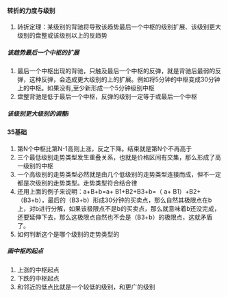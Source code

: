 #### 转折的力度与级别
1. 转折定理：某级别的背驰将导致该趋势最后一个中枢的级别扩展、该级别更大级别的盘整或该级别以上的反趋势
##### 该趋势最后一个中枢的扩展
1. 最后一个中枢出现的背驰，只触及最后一个中枢的反弹，就是背驰后最弱的反弹，这种反弹，会造成更大级别的上的扩展。例如将5分钟的中枢变成30分钟上的中枢。如果没有,至少新形成一个5分钟级别中枢
2. 盘整背驰是低于最后一个中枢，反弹的级别一定等于或最后一个中枢
##### 该级别更大级别的调整i
#### 35基础
1. 第N个中枢比第N-1高则上涨，反之下降。结束就是第N个不再高于
2. 三个最低级别走势类型发生重叠关系，也就是价格区间有交集，那么形成了高一级别的中枢
3. 一个高级别的走势类型必然就是由几个低级别的走势类型连接而成，但不一定都是次级别的走势类型。走势类型符合结合律
4. 还用上面的例子来说明：a+B+b=a+ B1+B2+B3+b=（ a+ B1）+B2+（B3+b），最后的（B3+b）形成30分钟的买卖点，那么自然其极限点在b上，对b进行分解，如果该极限点不是b的买卖点，那么就意味着b还没完成，还要延伸下去，那么这极限点自然也不会是（B3+b）的极限点，这就矛盾了。
5. 如何判断这个是哪个级别的走势类型的
##### 画中枢的起点
1. 上涨的中枢起点
2. 下跌的中枢起点
3. 和邻近的低点比就是一个较低的级别，和更广的级别
